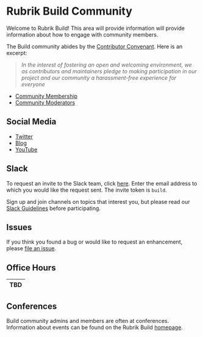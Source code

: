 # Rubrik Build Community

Welcome to Rubrik Build! This area will provide information will provide information about how to engage with community members. 

The Build community abides by the [Contributor Convenant](/Code-of-Conduct.md).  Here is an excerpt:

> _In the interest of fostering an open and welcoming environment, we as contributors and maintainers pledge to making participation in our project and our community a harassment-free experience for everyone_

* [Community Membership](/community/community-membership.md)
* [Community Moderators](/community/moderators.md)

## Social Media

* [Twitter](https://twitter.com/RubrikBuild)
* [Blog](https://www.rubrik.com/blog/tag/build/)
* [YouTube](https://www.youtube.com/playlist?list=PLHHKVC-uQ3XjVGDMsIg_iEoYAIb2tx7uC)

## Slack

To request an invite to the Slack team, click [here](http://bit.ly/build-slack). Enter the email address to which you would like the request sent. The invite token is `build`.

Sign up and join channels on topics that interest you, but please read our [Slack Guidelines](/community/slack-guidelines.md) before participating.

## Issues

If you think you found a bug or would like to request an enhancement, please [file an issue](https://github.com/rubrikinc/welcome-to-rubrik-build/issues).

## Office Hours

|TBD|
|-|

## Conferences

Build community admins and members are often at conferences. Information about events can be found on the Rubrik Build [homepage](https://build.rubrik.com/).
